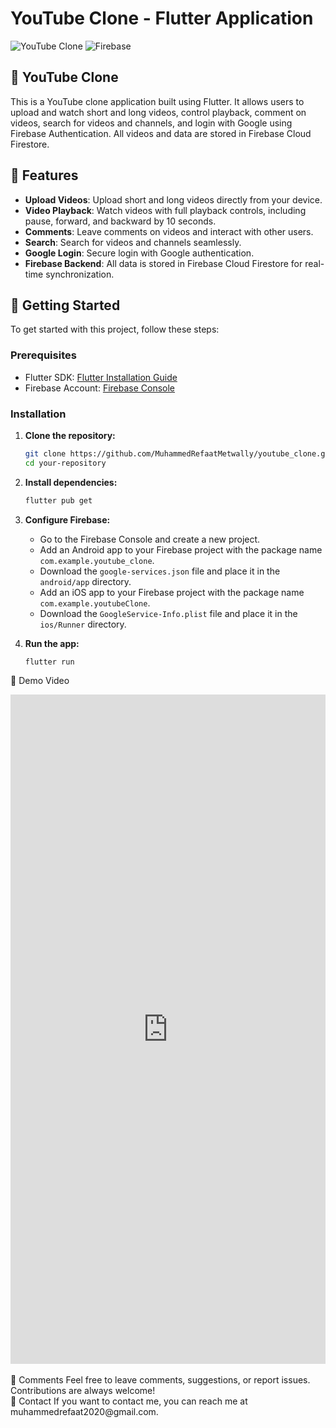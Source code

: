 # YouTube Clone - Flutter Application

![YouTube Clone](https://img.shields.io/badge/Flutter-YouTube%20Clone-blue) ![Firebase](https://img.shields.io/badge/Firebase-Backend-yellow)

## 📱 YouTube Clone

This is a YouTube clone application built using Flutter. It allows users to upload and watch short and long videos, control playback, comment on videos, search for videos and channels, and login with Google using Firebase Authentication. All videos and data are stored in Firebase Cloud Firestore.

## 🌟 Features

- **Upload Videos**: Upload short and long videos directly from your device.
- **Video Playback**: Watch videos with full playback controls, including pause, forward, and backward by 10 seconds.
- **Comments**: Leave comments on videos and interact with other users.
- **Search**: Search for videos and channels seamlessly.
- **Google Login**: Secure login with Google authentication.
- **Firebase Backend**: All data is stored in Firebase Cloud Firestore for real-time synchronization.

## 🚀 Getting Started

To get started with this project, follow these steps:

### Prerequisites

- Flutter SDK: [Flutter Installation Guide](https://flutter.dev/docs/get-started/install)
- Firebase Account: [Firebase Console](https://console.firebase.google.com/)

### Installation

1. **Clone the repository:**

    ```sh
    git clone https://github.com/MuhammedRefaatMetwally/youtube_clone.git
    cd your-repository
    ```

2. **Install dependencies:**

    ```sh
    flutter pub get
    ```

3. **Configure Firebase:**

    - Go to the Firebase Console and create a new project.
    - Add an Android app to your Firebase project with the package name `com.example.youtube_clone`.
    - Download the `google-services.json` file and place it in the `android/app` directory.
    - Add an iOS app to your Firebase project with the package name `com.example.youtubeClone`.
    - Download the `GoogleService-Info.plist` file and place it in the `ios/Runner` directory.

4. **Run the app:**

    ```sh
    flutter run
    ```

🎥 Demo Video
<div style="padding:212.5% 0 0 0;position:relative;"><iframe src="https://player.vimeo.com/video/962307824?badge=0&amp;autopause=0&amp;player_id=0&amp;app_id=58479" frameborder="0" allow="autoplay; fullscreen; picture-in-picture; clipboard-write" style="position:absolute;top:0;left:0;width:100%;height:100%;" title="studio64_njjByFbJxY"></iframe></div><script src="https://player.vimeo.com/api/player.js"></script>
<br/>
💬 Comments
Feel free to leave comments, suggestions, or report issues. Contributions are always welcome!
<br/>
📧 Contact
If you want to contact me, you can reach me at muhammedrefaat2020@gmail.com.

